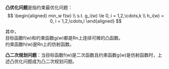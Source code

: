 **凸优化问题**是指约束最优化问题：  
$$
\begin{aligned}
min_w f(w)  \\
s.t. g_i(w) \le 0, i = 1,2,\cdots,k   \\
h_i(w) = 0, i = 1,2,\cdots,l
\end{aligned}
$$

其中，  
目标函数f(w)和约束函数g(w)都是Rn上连续可微的凸函数。    
约束函数h(w)是Rn上的仿射函数。  

**凸二次规划问题**：当目标函数f(w)是二次函数且约束函数g(w)是仿射函数时，上述凸优化问题成为凸二次规划问题。  

